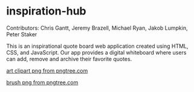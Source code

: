 # inspiration-hub

Contributors: Chris Gantt, Jeremy Brazell, Michael Ryan, Jakob Lumpkin, Peter Staker

This is an inspirational quote board web application created using HTML, CSS, and JavaScript. Our app provides a digital whiteboard where users can add, remove and archive their favorite quotes.

<a href='https://pngtree.com/so/art-clipart'>art clipart png from pngtree.com</a>

<a href='https://pngtree.com/so/brush'>brush png from pngtree.com</a>

